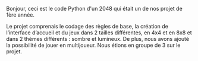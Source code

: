 Bonjour, ceci est le code Python d'un 2048 qui était un de nos projet de 1ère année. 

Le projet comprenais le codage des règles de base, la création de l’interface d’accueil et du jeux dans 2 tailles différentes, en 4x4 et en 8x8 et dans 2 thèmes différents : sombre et lumineux.
De plus, nous avons ajouté la possibilité de jouer en multijoueur.
Nous étions en groupe de 3 sur le projet.

